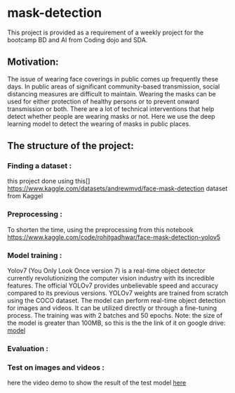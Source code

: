 # mask-detection

This project is provided as a requirement of a weekly project for the bootcamp BD and AI from Coding dojo and SDA.

## Motivation:

The issue of wearing face coverings in public comes up frequently these days. In public areas of significant community-based transmission, social distancing measures are difficult to maintain. Wearing the masks can be used for either protection of healthy persons or to prevent onward transmission or both. There are a lot of technical interventions that help detect whether people are wearing masks or not. Here we use the deep learning model to detect the wearing of masks in public places.

## The structure of the project:


### Finding a dataset : 
 this project done using this[] https://www.kaggle.com/datasets/andrewmvd/face-mask-detection  dataset from Kaggel 

### Preprocessing : 
To shorten the time,  using the preprocessing from this notebook https://www.kaggle.com/code/rohitgadhwar/face-mask-detection-yolov5


### Model training : 
Yolov7 (You Only Look Once version 7) is a real-time object detector currently revolutionizing the computer vision industry with its incredible features. The official YOLOv7 provides unbelievable speed and accuracy compared to its previous versions. YOLOv7 weights are trained from scratch using the COCO dataset. The model can perform real-time object detection for images and videos. It can be utilized directly or through a fine-tuning process. The training was with 2 batches and 50 epochs. 
Note: the size of the model is greater than 100MB, so this is the the link of it on google drive:
[model](https://drive.google.com/file/d/1R8bgHduTuOtIN2jWhX5C-q8J2QHFoqx4/view?usp=sharing)


### Evaluation : 

### Test on images and videos : 
here the video demo to show the result of the test model [here](https://drive.google.com/file/d/13-jVexw1A4w_yw0XynIf2mqkDuDL798A/view?usp=share_link)
